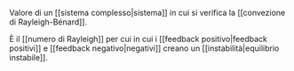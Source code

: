 Valore di un [[sistema complesso|sistema]] in cui si verifica la [[convezione di Rayleigh-Bénard]].

È il [[numero di Rayleigh]] per cui in cui i [[feedback positivo|feedback positivi]] e [[feedback negativo|negativi]] creano un [[instabilità|equilibrio instabile]].